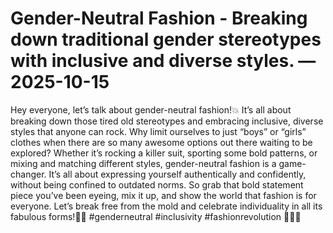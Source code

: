 # Gender-Neutral Fashion - Breaking down traditional gender stereotypes with inclusive and diverse styles. — 2025-10-15

Hey everyone, let’s talk about gender-neutral fashion!💥 It’s all about breaking down those tired old stereotypes and embracing inclusive, diverse styles that anyone can rock. Why limit ourselves to just “boys” or “girls” clothes when there are so many awesome options out there waiting to be explored? Whether it’s rocking a killer suit, sporting some bold patterns, or mixing and matching different styles, gender-neutral fashion is a game-changer. It’s all about expressing yourself authentically and confidently, without being confined to outdated norms. So grab that bold statement piece you’ve been eyeing, mix it up, and show the world that fashion is for everyone. Let’s break free from the mold and celebrate individuality in all its fabulous forms!🌈✨ #genderneutral #inclusivity #fashionrevolution 🙌👗👔